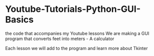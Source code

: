 # Youtube-Tutorials-Python-GUI-Basics
the code that accompanies my Youtube lessons
We are making a GUI program that converts feet into meters - A calculator

Each lesson we will add to the program and learn more about Tkinter
